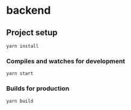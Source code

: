 # backend

## Project setup

```
yarn install
```

### Compiles and watches for development

```
yarn start
```

### Builds for production

```
yarn build
```
